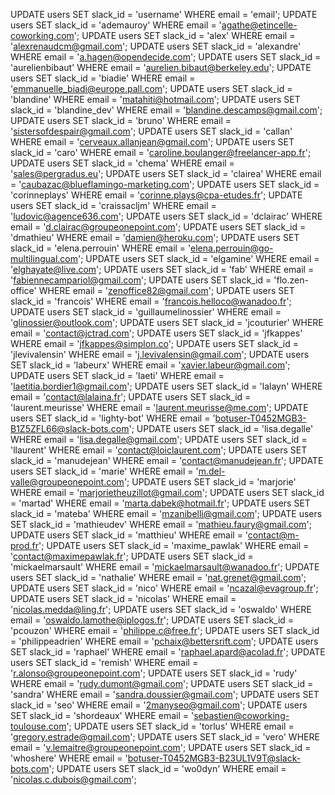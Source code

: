 UPDATE users SET slack_id = 'username' WHERE email = 'email';
UPDATE users SET slack_id = 'ademauroy' WHERE email = 'agathe@etincelle-coworking.com';
UPDATE users SET slack_id = 'alex' WHERE email = 'alexrenaudcm@gmail.com';
UPDATE users SET slack_id = 'alexandre' WHERE email = 'a.hagen@opendecide.com';
UPDATE users SET slack_id = 'aurelienbibaut' WHERE email = 'aurelien.bibaut@berkeley.edu';
UPDATE users SET slack_id = 'biadie' WHERE email = 'emmanuelle_biadi@europe.pall.com';
UPDATE users SET slack_id = 'blandine' WHERE email = 'matahiti@hotmail.com';
UPDATE users SET slack_id = 'blandine_dev' WHERE email = 'blandine.descamps@gmail.com';
UPDATE users SET slack_id = 'bruno' WHERE email = 'sistersofdespair@gmail.com';
UPDATE users SET slack_id = 'callan' WHERE email = 'cerveaux.allanjean@gmail.com';
UPDATE users SET slack_id = 'caro' WHERE email = 'caroline.boulanger@freelancer-app.fr';
UPDATE users SET slack_id = 'chema' WHERE email = 'sales@pergradus.eu';
UPDATE users SET slack_id = 'clairea' WHERE email = 'caubazac@blueflamingo-marketing.com';
UPDATE users SET slack_id = 'corinneplays' WHERE email = 'corinne.plays@cpa-etudes.fr';
UPDATE users SET slack_id = 'craissacljm' WHERE email = 'ludovic@agence636.com';
UPDATE users SET slack_id = 'dclairac' WHERE email = 'd.clairac@groupeonepoint.com';
UPDATE users SET slack_id = 'dmathieu' WHERE email = 'damien@heroku.com';
UPDATE users SET slack_id = 'elena.perrouin' WHERE email = 'elena.perrouin@go-multilingual.com';
UPDATE users SET slack_id = 'elgamine' WHERE email = 'elghayate@live.com';
UPDATE users SET slack_id = 'fab' WHERE email = 'fabiennecampariol@gmail.com';
UPDATE users SET slack_id = 'flo.zen-office' WHERE email = 'zenoffice82@gmail.com';
UPDATE users SET slack_id = 'francois' WHERE email = 'francois.helloco@wanadoo.fr';
UPDATE users SET slack_id = 'guillaumelinossier' WHERE email = 'glinossier@outlook.com';
UPDATE users SET slack_id = 'jcouturier' WHERE email = 'contact@jctrad.com';
UPDATE users SET slack_id = 'jfkappes' WHERE email = 'jfkappes@simplon.co';
UPDATE users SET slack_id = 'jlevivalensin' WHERE email = 'j.levivalensin@gmail.com';
UPDATE users SET slack_id = 'labeurx' WHERE email = 'xavier.labeur@gmail.com';
UPDATE users SET slack_id = 'laeti' WHERE email = 'laetitia.bordier1@gmail.com';
UPDATE users SET slack_id = 'lalayn' WHERE email = 'contact@lalaina.fr';
UPDATE users SET slack_id = 'laurent.meurisse' WHERE email = 'laurent.meurisse@me.com';
UPDATE users SET slack_id = 'lighty-bot' WHERE email = 'botuser-T0452MGB3-B1Z5ZFL66@slack-bots.com';
UPDATE users SET slack_id = 'lisa.degalle' WHERE email = 'lisa.degalle@gmail.com';
UPDATE users SET slack_id = 'llaurent' WHERE email = 'contact@loiclaurent.com';
UPDATE users SET slack_id = 'manudejean' WHERE email = 'contact@manudejean.fr';
UPDATE users SET slack_id = 'marie' WHERE email = 'm.del-valle@groupeonepoint.com';
UPDATE users SET slack_id = 'marjorie' WHERE email = 'marjorietheuzillot@gmail.com';
UPDATE users SET slack_id = 'martad' WHERE email = 'marta.dabek@hotmail.fr';
UPDATE users SET slack_id = 'mateba' WHERE email = 'mzanibelli@gmail.com';
UPDATE users SET slack_id = 'mathieudev' WHERE email = 'mathieu.faury@gmail.com';
UPDATE users SET slack_id = 'matthieu' WHERE email = 'contact@m-prod.fr';
UPDATE users SET slack_id = 'maxime_pawlak' WHERE email = 'contact@maximepawlak.fr';
UPDATE users SET slack_id = 'mickaelmarsault' WHERE email = 'mickaelmarsault@wanadoo.fr';
UPDATE users SET slack_id = 'nathalie' WHERE email = 'nat.grenet@gmail.com';
UPDATE users SET slack_id = 'nico' WHERE email = 'ncazal@evagroup.fr';
UPDATE users SET slack_id = 'nicolas' WHERE email = 'nicolas.medda@ling.fr';
UPDATE users SET slack_id = 'oswaldo' WHERE email = 'oswaldo.lamothe@iplogos.fr';
UPDATE users SET slack_id = 'pcouzon' WHERE email = 'philippe.c@free.fr';
UPDATE users SET slack_id = 'philippeadrien' WHERE email = 'pchaix@bettersrift.com';
UPDATE users SET slack_id = 'raphael' WHERE email = 'raphael.apard@acolad.fr';
UPDATE users SET slack_id = 'remish' WHERE email = 'r.alonso@groupeonepoint.com';
UPDATE users SET slack_id = 'rudy' WHERE email = 'rudy.dumont@gmail.com';
UPDATE users SET slack_id = 'sandra' WHERE email = 'sandra.doussier@gmail.com';
UPDATE users SET slack_id = 'seo' WHERE email = '2manyseo@gmail.com';
UPDATE users SET slack_id = 'shordeaux' WHERE email = 'sebastien@coworking-toulouse.com';
UPDATE users SET slack_id = 'torlus' WHERE email = 'gregory.estrade@gmail.com';
UPDATE users SET slack_id = 'vero' WHERE email = 'v.lemaitre@groupeonepoint.com';
UPDATE users SET slack_id = 'whoshere' WHERE email = 'botuser-T0452MGB3-B23UL1V9T@slack-bots.com';
UPDATE users SET slack_id = 'wo0dyn' WHERE email = 'nicolas.c.dubois@gmail.com';